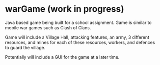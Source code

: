# warGame (work in progress)

Java based game being built for a school assignment. Game is similar to mobile war games such as Clash of Clans.

Game will include a Village Hall, attacking features, an army, 3 different resources, and mines for each of these resources, workers, and defences to guard the village.

Potentially will include a GUI for the game at a later time.
